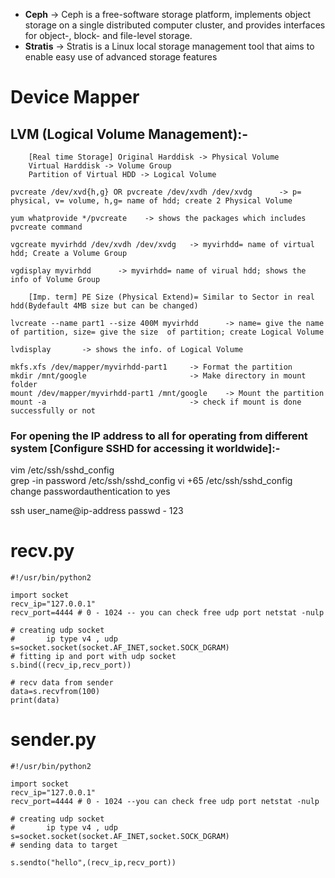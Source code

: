 <!-- * **Device Mapping** -> Combine all different location harddrive and combine them. Ex- Google Drive, OneDrive -->
* **Ceph** ->  Ceph is a free-software storage platform, implements object storage on a single distributed computer cluster, and provides interfaces for object-, block- and file-level storage.
* **Stratis** -> Stratis is a Linux local storage management tool that aims to enable easy use of advanced storage features

# **Device Mapper**
## **LVM (Logical Volume Management):-** 
```
    [Real time Storage] Original Harddisk -> Physical Volume
    Virtual Harddisk -> Volume Group
    Partition of Virtual HDD -> Logical Volume

pvcreate /dev/xvd{h,g} OR pvcreate /dev/xvdh /dev/xvdg      -> p= physical, v= volume, h,g= name of hdd; create 2 Physical Volume

yum whatprovide */pvcreate    -> shows the packages which includes pvcreate command 
```
```
vgcreate myvirhdd /dev/xvdh /dev/xvdg   -> myvirhdd= name of virtual hdd; Create a Volume Group

vgdisplay myvirhdd      -> myvirhdd= name of virual hdd; shows the info of Volume Group

    [Imp. term] PE Size (Physical Extend)= Similar to Sector in real hdd(Bydefault 4MB size but can be changed)
 ```
 ```
lvcreate --name part1 --size 400M myvirhdd      -> name= give the name  of partition, size= give the size  of partition; create Logical Volume

lvdisplay       -> shows the info. of Logical Volume

mkfs.xfs /dev/mapper/myvirhdd-part1     -> Format the partition
mkdir /mnt/google                       -> Make directory in mount folder 
mount /dev/mapper/myvirhdd-part1 /mnt/google    -> Mount the partition
mount -a                                -> check if mount is done successfully or not
```
### **For opening the IP address to all for operating from different system [Configure SSHD for accessing it worldwide]:-**

vim /etc/ssh/sshd_config        
grep -in password /etc/ssh/sshd_config
vi +65 /etc/ssh/sshd_config
change passwordauthentication to yes

ssh user_name@ip-address
passwd - 123  

# **recv.py**
```
#!/usr/bin/python2

import socket
recv_ip="127.0.0.1"
recv_port=4444 # 0 - 1024 -- you can check free udp port netstat -nulp

# creating udp socket
#       ip type v4 , udp
s=socket.socket(socket.AF_INET,socket.SOCK_DGRAM)
# fitting ip and port with udp socket
s.bind((recv_ip,recv_port))

# recv data from sender
data=s.recvfrom(100)
print(data)
```

# **sender.py**
```
#!/usr/bin/python2

import socket
recv_ip="127.0.0.1"
recv_port=4444 # 0 - 1024 --you can check free udp port netstat -nulp

# creating udp socket
#       ip type v4 , udp
s=socket.socket(socket.AF_INET,socket.SOCK_DGRAM)
# sending data to target

s.sendto("hello",(recv_ip,recv_port))
```